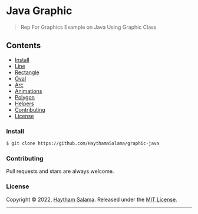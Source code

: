 # Java Graphic 


> Rep For Graphics Example on Java Using Graphic Class  

## Contents 

- [Install](#install)
- [Line](#Lines)
- [Rectangle](#Rectangle)
- [Oval](#Oval)
- [Arc](#Arc)
- [Animations](#Animations)
- [Polygon](#Polygons)
- [Helpers](#Helpers)
- [Contributing](#Contributing)
- [License](#License)

### Install

```sh
$ git clone https://github.com/HaythamaSalama/graphic-java
```

### Contributing

Pull requests and stars are always welcome.

### License

Copyright © 2022, [Haytham Salama](https://github.com/haythamasalama).
Released under the [MIT License](LICENSE).

***